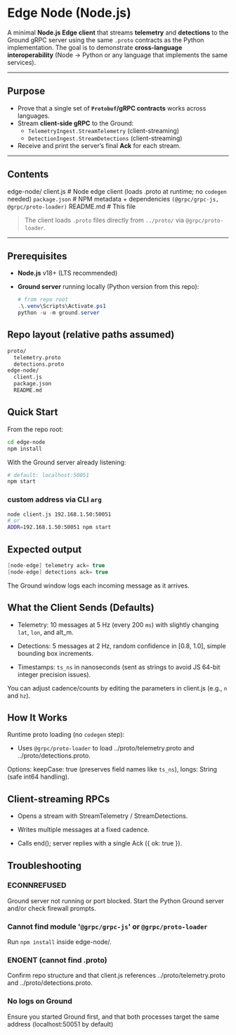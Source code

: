 # Edge Node (Node.js)

A minimal **Node.js Edge client** that streams **telemetry** and **detections** to the Ground gRPC server using the same `.proto` contracts as the Python implementation. The goal is to demonstrate **cross-language interoperability** (Node → Python or any language that implements the same services).

---

## Purpose

- Prove that a single set of **`Protobuf`/gRPC contracts** works across languages.
- Stream **client-side gRPC** to the Ground:
  - `TelemetryIngest.StreamTelemetry` (client-streaming)
  - `DetectionIngest.StreamDetections` (client-streaming)
- Receive and print the server’s final **Ack** for each stream.

---

## Contents

edge-node/
client.js # Node edge client (loads .proto at runtime; no `codegen` needed)
`package.json` # NPM metadata + dependencies `(@grpc/grpc-js, @grpc/proto-loader)`
README.md # This file

> The client loads `.proto` files directly from `../proto/` via `@grpc/proto-loader`.

---

## Prerequisites

- **Node.js** v18+ (LTS recommended)
- **Ground server** running locally (Python version from this repo):
  
  ```powershell
  # from repo root
  .\.venv\Scripts\Activate.ps1
  python -u -m ground.server
  ```

## Repo layout (relative paths assumed)

```txt
proto/
  telemetry.proto
  detections.proto
edge-node/
  client.js
  package.json
  README.md
```

## Quick Start

From the repo root:

```bash
cd edge-node
npm install
```

With the Ground server already listening:

```bash
# default: localhost:50051
npm start
```

### custom address via CLI `arg`

```bash
node client.js 192.168.1.50:50051
# or
ADDR=192.168.1.50:50051 npm start
```

## Expected output

```csharp
[node-edge] telemetry ack= true
[node-edge] detections ack= true
```

The Ground window logs each incoming message as it arrives.

## What the Client Sends (Defaults)

- Telemetry: 10 messages at 5 Hz (every 200 `ms`) with slightly changing `lat`, `lon`, and alt_m.

- Detections: 5 messages at 2 Hz, random confidence in [0.8, 1.0], simple bounding box increments.

- Timestamps: `ts_ns` in nanoseconds (sent as strings to avoid JS 64-bit integer precision issues).

You can adjust cadence/counts by editing the parameters in client.js (e.g., `n` and `hz`).

## How It Works

Runtime proto loading (no `codegen` step):

- Uses `@grpc/proto-loader` to load ../proto/telemetry.proto and ../proto/detections.proto.

Options: keepCase: true (preserves field names like `ts_ns`), longs: String (safe int64 handling).

## Client-streaming RPCs

- Opens a stream with StreamTelemetry / StreamDetections.

- Writes multiple messages at a fixed cadence.

- Calls end(); server replies with a single Ack ({ ok: true }).

## Troubleshooting

### ECONNREFUSED

Ground server not running or port blocked. Start the Python Ground server and/or check firewall prompts.

### Cannot find module '`@grpc/grpc-js`' or `@grpc/proto-loader`

Run `npm install` inside edge-node/.

### ENOENT (cannot find .proto)

Confirm repo structure and that client.js references ../proto/telemetry.proto and ../proto/detections.proto.

### No logs on Ground

Ensure you started Ground first, and that both processes target the same address (localhost:50051 by default)

